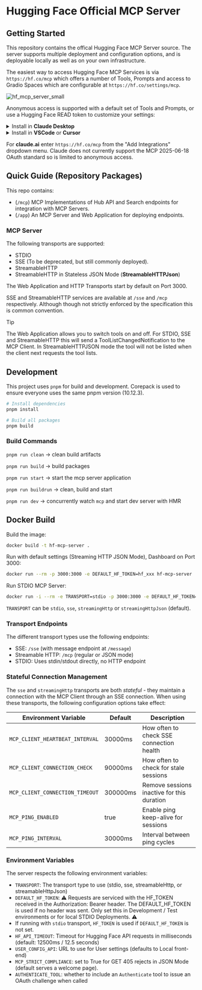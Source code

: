 # Hugging Face Official MCP Server 

## Getting Started

This repository contains the offical Hugging Face MCP Server source. The server supports multiple deployment and configuration options, and is deployable locally as well as on your own infrastructure.

The easiest way to access Hugging Face MCP Services is via `https://hf.co/mcp` which offers a number of Tools, Prompts and access to Gradio Spaces which are configurable at `https://hf.co/settings/mcp`. 

![hf_mcp_server_small](https://github.com/user-attachments/assets/d30f9f56-b08c-4dfc-a68f-a164a93db564)

Anonymous access is supported with a default set of Tools and Prompts, or use a Hugging Face READ token to customize your settings:

<details>
<summary>Install in <b>Claude Desktop</b></summary>
<br />
For <b>Claude Desktop</b> (via MCP Remote) (in your `mcpServers` section):

```JSON
"Hugging Face": {
    "command": "npx",
    "args": [
        "-y","mcp-remote",
        "https://hf.co/mcp",
        "--header", "Authorization:${AUTH_HEADER}"
    ],
    "env": {
    "AUTH_HEADER": "Bearer <YOUR_HF_TOKEN>"
    }
}
```
</details>

<details>

<summary>Install in <b>VSCode</b> or <b>Cursor</b></summary>
<br />
For <b>VSCode</b> and <b>Cursor</b> (in your `mcp/servers`or `mcpServers` section respectively):

If you prefer to use OAuth, use `https://hf.co/mcp?login`

```JSON
"hf-mcp-server": {
    "url": "https://hf.co/mcp",
    "headers": {
        "Authorization": "Bearer <YOUR_HF_TOKEN>"
    }
```
</details>

For **claude.ai**  enter `https://hf.co/mcp` from the "Add Integrations" dropdown menu. Claude does not currently support the MCP 2025-06-18 OAuth standard so is limited to anonymous access.

## Quick Guide (Repository Packages)

This repo contains:

 - (`/mcp`) MCP Implementations of Hub API and Search endpoints for integration with MCP Servers. 
 - (`/app`) An MCP Server and Web Application for deploying endpoints.

### MCP Server

The following transports are supported:

- STDIO 
- SSE (To be deprecated, but still commonly deployed).
- StreamableHTTP
- StreamableHTTP in Stateless JSON Mode (**StreamableHTTPJson**)

The Web Application and HTTP Transports start by default on Port 3000. 

SSE and StreamableHTTP services are available at `/sse` and `/mcp` respectively. Although though not strictly enforced by the specification this is common convention.

> [!TIP]
> The Web Application allows you to switch tools on and off. For STDIO, SSE and StreamableHTTP this will send a ToolListChangedNotification to the MCP Client. In StreamableHTTPJSON mode the tool will not be listed when the client next requests the tool lists.


## Development

This project uses `pnpm` for build and development. Corepack is used to ensure everyone uses the same pnpm version (10.12.3).

```bash
# Install dependencies
pnpm install

# Build all packages
pnpm build
```

### Build Commands

`pnpm run clean` -> clean build artifacts

`pnpm run build` -> build packages

`pnpm run start` -> start the mcp server application

`pnpm run buildrun` -> clean, build and start

`pnpm run dev` -> concurrently watch `mcp` and start dev server with HMR


## Docker Build

Build the image:
```bash
docker build -t hf-mcp-server .
```

Run with default settings (Streaming HTTP JSON Mode), Dashboard on Port 3000:
```bash
docker run --rm -p 3000:3000 -e DEFAULT_HF_TOKEN=hf_xxx hf-mcp-server
```

Run STDIO MCP Server:
```bash
docker run -i --rm -e TRANSPORT=stdio -p 3000:3000 -e DEFAULT_HF_TOKEN=hf_xxx hf-mcp-server
```

`TRANSPORT` can be `stdio`, `sse`, `streamingHttp` or `streamingHttpJson` (default).

### Transport Endpoints

The different transport types use the following endpoints:
- SSE: `/sse` (with message endpoint at `/message`)
- Streamable HTTP: `/mcp` (regular or JSON mode)
- STDIO: Uses stdin/stdout directly, no HTTP endpoint

### Stateful Connection Management

The `sse` and `streamingHttp` transports are both _stateful_ - they maintain a connection with the MCP Client through an SSE connection. When using these transports, the following configuration options take effect:

| Environment Variable              | Default | Description |
|-----------------------------------|---------|-------------|
| `MCP_CLIENT_HEARTBEAT_INTERVAL`   | 30000ms | How often to check SSE connection health |
| `MCP_CLIENT_CONNECTION_CHECK`     | 90000ms | How often to check for stale sessions |
| `MCP_CLIENT_CONNECTION_TIMEOUT`   | 300000ms | Remove sessions inactive for this duration |
| `MCP_PING_ENABLED`                | true    | Enable ping keep-alive for sessions |
| `MCP_PING_INTERVAL`               | 30000ms | Interval between ping cycles | 


### Environment Variables

The server respects the following environment variables:
- `TRANSPORT`: The transport type to use (stdio, sse, streamableHttp, or streamableHttpJson)
- `DEFAULT_HF_TOKEN`: ⚠️ Requests are serviced with the HF_TOKEN received in the Authorization: Bearer header. The DEFAULT_HF_TOKEN is used if no header was sent. Only set this in Development / Test environments or for local STDIO Deployments. ⚠️
- If running with `stdio` transport, `HF_TOKEN` is used if `DEFAULT_HF_TOKEN` is not set.
- `HF_API_TIMEOUT`: Timeout for Hugging Face API requests in milliseconds (default: 12500ms / 12.5 seconds)
- `USER_CONFIG_API`: URL to use for User settings (defaults to Local front-end)
- `MCP_STRICT_COMPLIANCE`: set to True for GET 405 rejects in JSON Mode (default serves a welcome page).
- `AUTHENTICATE_TOOL`: whether to include an `Authenticate` tool to issue an OAuth challenge when called
